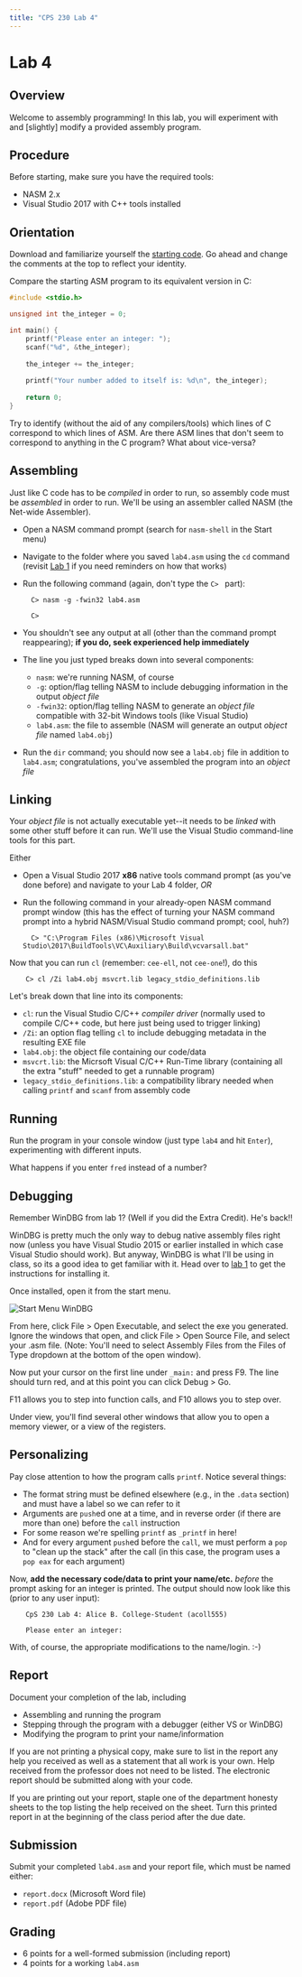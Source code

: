 ```yaml
---
title: "CPS 230 Lab 4"
---
```


# Lab 4
## Overview

Welcome to assembly programming!  In this lab, you will experiment with and [slightly] modify a provided assembly program.

## Procedure

Before starting, make sure you have the required tools:

* NASM 2.x
* Visual Studio 2017 with C++ tools installed

## Orientation
 
Download and familiarize yourself the [starting code](/course/bju/content/cps230/downloads/lab4.asm).  Go ahead and change the comments at the top to reflect your identity.

Compare the starting ASM program to its equivalent version in C:

``` c
#include <stdio.h>

unsigned int the_integer = 0;

int main() {
	printf("Please enter an integer: ");
	scanf("%d", &the_integer);
	
	the_integer += the_integer;
	
	printf("Your number added to itself is: %d\n", the_integer);
	
	return 0;
}
```

Try to identify (without the aid of any compilers/tools) which lines of C correspond to which lines of ASM.  Are there ASM lines that don't seem to correspond to anything in the C program?  What about vice-versa?


## Assembling

Just like C code has to be *compiled* in order to run, so assembly code must be *assembled* in order to run.  We'll be using an assembler called NASM (the Net-wide Assembler).

* Open a NASM command prompt (search for `nasm-shell` in the Start menu)

* Navigate to the folder where you saved `lab4.asm` using the `cd` command (revisit [Lab 1](/course/bju/content/cps230/labs/lab1) if you need reminders on how that works)

* Run the following command (again, don't type the `C> ` part):

        C> nasm -g -fwin32 lab4.asm
        
        C>

* You shouldn't see any output at all (other than the command prompt reappearing); **if you do, seek experienced help immediately**

* The line you just typed breaks down into several components:

    * `nasm`: we're running NASM, of course
    * `-g`: option/flag telling NASM to include debugging information in the output *object file*
    * `-fwin32`: option/flag telling NASM to generate an *object file* compatible with 32-bit Windows tools (like Visual Studio)
    * `lab4.asm`: the file to assemble (NASM will generate an output *object file* named `lab4.obj`)

* Run the `dir` command; you should now see a `lab4.obj` file in addition to `lab4.asm`; congratulations, you've assembled the program into an *object file*

## Linking

Your *object file* is not actually executable yet--it needs to be *linked* with some other stuff before it can run.  We'll use the Visual Studio command-line tools for this part.

Either

* Open a Visual Studio 2017 **x86** native tools command prompt (as you've done before) and navigate to your Lab 4 folder, *OR*
* Run the following command in your already-open NASM command prompt window (this has the effect of turning your NASM command prompt into a hybrid NASM/Visual Studio command prompt; cool, huh?)

        C> "C:\Program Files (x86)\Microsoft Visual Studio\2017\BuildTools\VC\Auxiliary\Build\vcvarsall.bat"

Now that you can run `cl` (remember: `cee-ell`, not `cee-one`!), do this

        C> cl /Zi lab4.obj msvcrt.lib legacy_stdio_definitions.lib

Let's break down that line into its components:

* `cl`: run the Visual Studio C/C++ *compiler driver* (normally used to compile C/C++ code, but here just being used to trigger linking)
* `/Zi`: an option flag telling `cl` to include debugging metadata in the resulting EXE file
* `lab4.obj`: the object file containing our code/data
* `msvcrt.lib`: the Micrsoft Visual C/C++ Run-Time library (containing all the extra "stuff" needed to get a runnable program)
* `legacy_stdio_definitions.lib`: a compatibility library needed when calling `printf` and `scanf` from assembly code

## Running

Run the program in your console window (just type `lab4` and hit `Enter`), experimenting with different inputs.

What happens if you enter `fred` instead of a number?

## Debugging

Remember WinDBG from lab 1? (Well if you did the Extra Credit).  He's back!!

WinDBG is pretty much the only way to debug native assembly files right now (unless you have Visual Studio 2015 or earlier installed in which case Visual Studio should work).  But anyway, WinDBG is what I'll be using in class, so its a good idea to get familiar with it.  Head over to [lab 1](/course/bju/content/cps230/labs/lab1/) to get the instructions for installing it.

Once installed, open it from the start menu.

![Start Menu WinDBG](/course/bju/content/cps230/images/start_menu_windbg.png)

From here, click File > Open Executable, and select the exe you generated.  Ignore the windows that open, and click File > Open Source File, and select your .asm file.  (Note: You'll need to select Assembly Files from the Files of Type dropdown at the bottom of the open window).

Now put your cursor on the first line under `_main:` and press F9.  The line should turn red, and at this point you can click Debug > Go.

F11 allows you to step into function calls, and F10 allows you to step over.

Under view, you'll find several other windows that allow you to open a memory viewer, or a view of the registers. 

## Personalizing

Pay close attention to how the program calls `printf`.  Notice several things:

* The format string must be defined elsewhere (e.g., in the `.data` section) and must have a label so we can refer to it
* Arguments are `push`ed one at a time, and in reverse order (if there are more than one) before the `call` instruction
* For some reason we're spelling `printf` as `_printf` in here!
* And for every argument `push`ed before the `call`, we must perform a `pop` to "clean up the stack" after the call (in this case, the program uses a `pop eax` for each argument)

Now, **add the necessary code/data to print your name/etc.** *before* the prompt asking for an integer is printed.  The output should now look like this (prior to any user input):

        CpS 230 Lab 4: Alice B. College-Student (acoll555)

        Please enter an integer: 

With, of course, the appropriate modifications to the name/login. :-)

## Report

Document your completion of the lab, including

* Assembling and running the program
* Stepping through the program with a debugger (either VS or WinDBG)
* Modifying the program to print your name/information

If you are not printing a physical copy, make sure to list in the report any help you received as well as a statement that all work is your own.  Help received from the professor does not need to be listed. The electronic report should be submitted along with your code.

If you are printing out your report, staple one of the department honesty sheets to the top listing the help received on the sheet.  Turn this printed report in at the beginning of the class period after the due date.

## Submission

Submit your completed `lab4.asm` and your report file, which must be named either:

* `report.docx` (Microsoft Word file)
* `report.pdf` (Adobe PDF file)

## Grading

* 6 points for a well-formed submission (including report)
* 4 points for a working `lab4.asm` 

